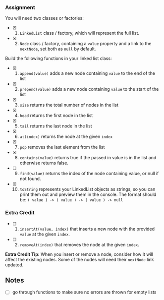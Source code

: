 ### Assignment

You will need two classes or factories:

- [x] 1. `LinkedList` class / factory, which will represent the full list.
- [x] 2. `Node` class / factory, containing a `value` property and a link to the `nextNode`, set both as `null` by default.

Build the following functions in your linked list class:

- [x] 1. `append(value)` adds a new node containing `value` to the end of the list
- [x] 2. `prepend(value)` adds a new node containing `value` to the start of the list
- [x] 3. `size` returns the total number of nodes in the list
- [x] 4. `head` returns the first node in the list
- [x] 5. `tail` returns the last node in the list
- [x] 6. `at(index)` returns the node at the given `index`
- [x] 7. `pop` removes the last element from the list
- [x] 8. `contains(value)` returns true if the passed in value is in the list and otherwise returns false.
- [ ] 9. `find(value)` returns the index of the node containing value, or null if not found.
- [x] 10. `toString` represents your LinkedList objects as strings, so you can print them out and preview them in the console.
    The format should be: `( value ) -> ( value ) -> ( value ) -> null`

### Extra Credit

- [ ] 1. `insertAt(value, index)` that inserts a new node with the provided `value` at the given `index`.
- [ ] 2. `removeAt(index)` that removes the node at the given `index`.

**Extra Credit Tip:** When you insert or remove a node, consider how it will affect the existing nodes. Some of the nodes will need their `nextNode` link updated.

## Notes

- [ ] go through functions to make sure no errors are thrown for empty lists
